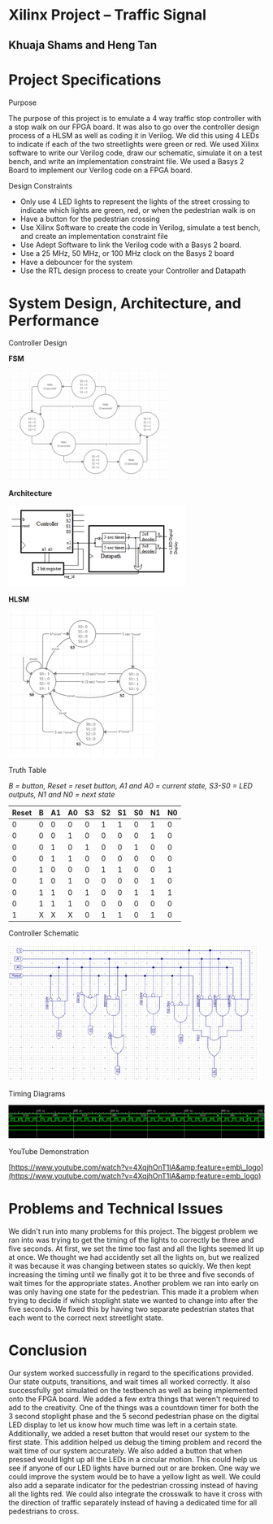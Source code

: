 # Xilinx Project – Traffic Signal

## Khuaja Shams and Heng Tan

# Project Specifications

Purpose

The purpose of this project is to emulate a 4 way traffic stop controller with a stop walk on our FPGA board. It was also to go over the controller design process of a HLSM as well as coding it in Verilog. We did this using 4 LEDs to indicate if each of the two streetlights were green or red. We used Xilinx software to write our Verilog code, draw our schematic, simulate it on a test bench, and write an implementation constraint file. We used a Basys 2 Board to implement our Verilog code on a FPGA board.

Design Constraints

- Only use 4 LED lights to represent the lights of the street crossing to indicate which lights are green, red, or when the pedestrian walk is on
- Have a button for the pedestrian crossing
- Use Xilinx Software to create the code in Verilog, simulate a test bench, and create an implementation constraint file
- Use Adept Software to link the Verilog code with a Basys 2 board.
- Use a 25 MHz, 50 MHz, or 100 MHz clock on the Basys 2 board
- Have a debouncer for the system
- Use the RTL design process to create your Controller and Datapath

# System Design, Architecture, and Performance

Controller Design

**FSM**

![](./images/1.png)

**Architecture**

![](./images/2.png)

**HLSM**

![](./images/3.png)

Truth Table

_B = button, Reset = reset button, A1 and A0 = current state, S3-S0 = LED outputs, N1 and N0 = next state_

| **Reset** | **B** | **A1** | **A0** | **S3** | **S2** | **S1** | **S0** | **N1** | **N0** |
| --- | --- | --- | --- | --- | --- | --- | --- | --- | --- |
| 0 | 0 | 0 | 0 | 0 | 1 | 1 | 0 | 1 | 0 |
| 0 | 0 | 0 | 1 | 0 | 0 | 0 | 0 | 1 | 0 |
| 0 | 0 | 1 | 0 | 1 | 0 | 0 | 1 | 0 | 0 |
| 0 | 0 | 1 | 1 | 0 | 0 | 0 | 0 | 0 | 0 |
| 0 | 1 | 0 | 0 | 0 | 1 | 1 | 0 | 0 | 1 |
| 0 | 1 | 0 | 1 | 0 | 0 | 0 | 0 | 1 | 0 |
| 0 | 1 | 1 | 0 | 1 | 0 | 0 | 1 | 1 | 1 |
| 0 | 1 | 1 | 1 | 0 | 0 | 0 | 0 | 0 | 0 |
| 1 | X | X | X | 0 | 1 | 1 | 0 | 1 | 0 |

Controller Schematic

![](./images/4.png)

Timing Diagrams

![](./images/5.png)

YouTube Demonstration

[https://www.youtube.com/watch?v=4XqjhOnT1lA&amp;feature=emb\_logo](https://www.youtube.com/watch?v=4XqjhOnT1lA&amp;feature=emb_logo)

# Problems and Technical Issues

We didn&#39;t run into many problems for this project. The biggest problem we ran into was trying to get the timing of the lights to correctly be three and five seconds. At first, we set the time too fast and all the lights seemed lit up at once. We thought we had accidently set all the lights on, but we realized it was because it was changing between states so quickly. We then kept increasing the timing until we finally got it to be three and five seconds of wait times for the appropriate states. Another problem we ran into early on was only having one state for the pedestrian. This made it a problem when trying to decide if which stoplight state we wanted to change into after the five seconds. We fixed this by having two separate pedestrian states that each went to the correct next streetlight state.

# Conclusion

Our system worked successfully in regard to the specifications provided. Our state outputs, transitions, and wait times all worked correctly. It also successfully got simulated on the testbench as well as being implemented onto the FPGA board. We added a few extra things that weren&#39;t required to add to the creativity. One of the things was a countdown timer for both the 3 second stoplight phase and the 5 second pedestrian phase on the digital LED display to let us know how much time was left in a certain state. Additionally, we added a reset button that would reset our system to the first state. This addition helped us debug the timing problem and record the wait time of our system accurately. We also added a button that when pressed would light up all the LEDs in a circular motion. This could help us see if anyone of our LED lights have burned out or are broken. One way we could improve the system would be to have a yellow light as well. We could also add a separate indicator for the pedestrian crossing instead of having all the lights red. We could also integrate the crosswalk to have it cross with the direction of traffic separately instead of having a dedicated time for all pedestrians to cross.
